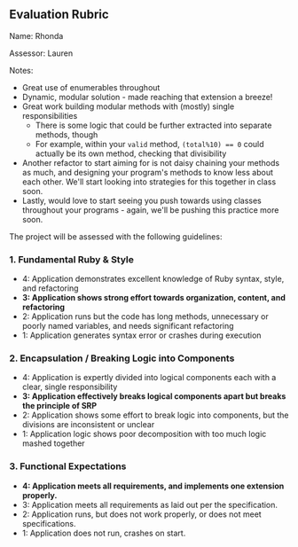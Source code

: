 ## Evaluation Rubric

Name: Rhonda

Assessor: Lauren

Notes:

* Great use of enumerables throughout
* Dynamic, modular solution - made reaching that extension a breeze!
* Great work building modular methods with (mostly) single responsibilities
  * There is some logic that could be further extracted into separate methods, though
  * For example, within your `valid` method, `(total%10) == 0` could actually be its own method, checking that divisibility
* Another refactor to start aiming for is not daisy chaining your methods as much, and designing your program's methods to know less about each other. We'll start looking into strategies for this together in class soon.
* Lastly, would love to start seeing you push towards using classes throughout your programs - again, we'll be pushing this practice more soon.

The project will be assessed with the following guidelines:

### 1. Fundamental Ruby & Style

* 4:  Application demonstrates excellent knowledge of Ruby syntax, style, and refactoring
* **3:  Application shows strong effort towards organization, content, and refactoring**
* 2:  Application runs but the code has long methods, unnecessary or poorly named variables, and needs significant refactoring
* 1:  Application generates syntax error or crashes during execution

### 2. Encapsulation / Breaking Logic into Components

* 4: Application is expertly divided into logical components each with a clear, single responsibility
* **3: Application effectively breaks logical components apart but breaks the principle of SRP**
* 2: Application shows some effort to break logic into components, but the divisions are inconsistent or unclear
* 1: Application logic shows poor decomposition with too much logic mashed together

### 3. Functional Expectations

* **4: Application meets all requirements, and implements one extension properly.**
* 3: Application meets all requirements as laid out per the specification.
* 2: Application runs, but does not work properly, or does not meet specifications.
* 1: Application does not run, crashes on start.
